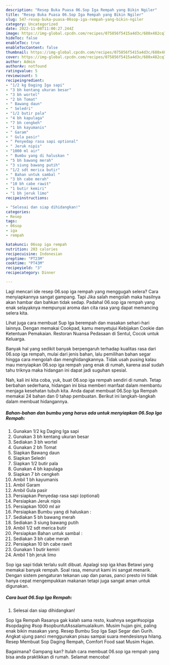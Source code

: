 ```yaml
---
description: "Resep Buka Puasa 06.Sop Iga Rempah yang Bikin Ngiler"
title: "Resep Buka Puasa 06.Sop Iga Rempah yang Bikin Ngiler"
slug: 547-resep-buka-puasa-06sop-iga-rempah-yang-bikin-ngiler
category: Uncategorized
date: 2022-11-08T11:00:27.244Z
image: https://img-global.cpcdn.com/recipes/075856f5415a4d3c/680x482cq70/06sop-iga-rempah-foto-resep-utama.jpg
hideToc: false
enableToc: true
enableTocContent: false
thumbnail: https://img-global.cpcdn.com/recipes/075856f5415a4d3c/680x482cq70/06sop-iga-rempah-foto-resep-utama.jpg
cover: https://img-global.cpcdn.com/recipes/075856f5415a4d3c/680x482cq70/06sop-iga-rempah-foto-resep-utama.jpg
author: Admin
authorAv: notfound
ratingvalue: 5
reviewcount: 5
recipeingredient:
- "1/2 kg Daging Iga sapi"
- "3 bh kentang ukuran besar"
- "3 bh wortel"
- "2 bh Tomat"
- " Bawang daun"
- " Seledri"
- "1/2 butir pala"
- "4 bh kapulaga"
- "7 bh cengkeh"
- "1 bh kayumanis"
- " Garam"
- " Gula pasir"
- " Penyedap rasa sapi optional"
- " Jeruk nipis"
- "1000 ml air"
- " Bumbu yang di haluskan "
- "5 bh bawang merah"
- "3 siung bawang putih"
- "1/2 sdt merica butir"
- " Bahan untuk sambal "
- "3 bh cabe merah"
- "10 bh cabe rawit"
- "1 butir kemiri"
- "1 bh jeruk limo"
recipeinstructions:

- "Selesai dan siap dihidangkan!"
categories:
- Resep
tags:
- 06sop
- iga
- rempah

katakunci: 06sop iga rempah 
nutrition: 203 calories
recipecuisine: Indonesian
preptime: "PT23M"
cooktime: "PT43M"
recipeyield: "3"
recipecategory: Dinner

---
```



Lagi mencari ide resep 06.sop iga rempah yang menggugah selera? Cara menyiapkannya sangat gampang. Tapi Jika salah mengolah maka hasilnya akan hambar dan bahkan tidak sedap. Padahal 06.sop iga rempah yang enak selayaknya mempunyai aroma dan cita rasa yang dapat memancing selera kita.


Lihat juga cara membuat Sup Iga berempah dan masakan sehari-hari lainnya. Dengan memakai Cookpad, kamu menyetujui Kebijakan Cookie dan Ketentuan Pemakaian. Restoran Nuansa Pedasaan di Sentul, Cocok untuk Keluarga.

Banyak hal yang sedikit banyak berpengaruh terhadap kualitas rasa dari 06.sop iga rempah, mulai dari jenis bahan, lalu pemilihan bahan segar hingga cara mengolah dan menghidangkannya. Tidak usah pusing kalau mau menyiapkan 06.sop iga rempah yang enak di rumah, karena asal sudah tahu triknya maka hidangan ini dapat jadi suguhan spesial.


Nah, kali ini kita coba, yuk, buat 06.sop iga rempah sendiri di rumah. Tetap berbahan sederhana, hidangan ini bisa memberi manfaat dalam membantu menjaga kesehatan tubuh kita. Anda dapat membuat 06.Sop Iga Rempah memakai 24 bahan dan 0 tahap pembuatan. Berikut ini langkah-langkah dalam membuat hidangannya.

<!--inarticleads1-->

##### Bahan-bahan dan bumbu yang harus ada untuk menyiapkan 06.Sop Iga Rempah:

1. Gunakan 1/2 kg Daging Iga sapi
1. Gunakan 3 bh kentang ukuran besar
1. Sediakan 3 bh wortel
1. Gunakan 2 bh Tomat
1. Siapkan  Bawang daun
1. Siapkan  Seledri
1. Siapkan 1/2 butir pala
1. Gunakan 4 bh kapulaga
1. Siapkan 7 bh cengkeh
1. Ambil 1 bh kayumanis
1. Ambil  Garam
1. Ambil  Gula pasir
1. Persiapkan  Penyedap rasa sapi (optional)
1. Persiapkan  Jeruk nipis
1. Persiapkan 1000 ml air
1. Persiapkan  Bumbu yang di haluskan :
1. Sediakan 5 bh bawang merah
1. Sediakan 3 siung bawang putih
1. Ambil 1/2 sdt merica butir
1. Persiapkan  Bahan untuk sambal :
1. Sediakan 3 bh cabe merah
1. Persiapkan 10 bh cabe rawit
1. Gunakan 1 butir kemiri
1. Ambil 1 bh jeruk limo


Sop iga sapi tidak terlalu sulit dibuat. Apalagi sop iga khas Betawi yang memakai banyak rempah. Soal rasa, menurut kami ini sangat menarik. Dengan sistem pengaturan tekanan uap dan panas, panci presto ini tidak hanya cepat mengempukkan makanan tetapi juga sangat aman untuk digunakan. 

<!--inarticleads2-->

##### Cara buat 06.Sop Iga Rempah:


1. Selesai dan siap dihidangkan!

Sop Iga Rempah Rasanya gak kalah sama resto, kuahnya segar#sopiga #sopdaging #sop #sopbuntutAssalamualaikum. Musim hujan gini, paling enak bikin masakan yang. Resep Bumbu Sop Iga Sapi Segar dan Gurih. Angkat ujung panci menggunakan pisau sampai suara mendesisnya hilang. Resep Membuat Sop Daging Rempah, Comfort Food saat Musim Hujan. 

Bagaimana? Gampang kan? Itulah cara membuat 06.sop iga rempah yang bisa anda praktikkan di rumah. Selamat mencoba!

